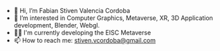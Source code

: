 - 👋 Hi, I’m Fabian Stiven Valencia Cordoba
- 👀 I’m interested in Computer Graphics, Metaverse, XR, 3D Application development, Blender, Webgl.
- 🧑‍💻 I'm currently developing the EISC Metaverse
- 📫 How to reach me: stiven.vcordoba@gmail.com

